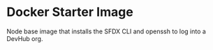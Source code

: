 # Docker Starter Image
Node base image that installs the SFDX CLI and openssh to log into a DevHub org.
